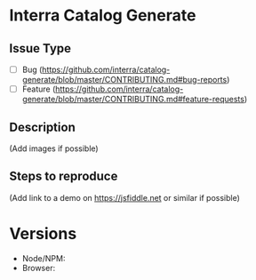 # Interra Catalog Generate 

## Issue Type

- [ ] Bug (https://github.com/interra/catalog-generate/blob/master/CONTRIBUTING.md#bug-reports)
- [ ] Feature (https://github.com/interra/catalog-generate/blob/master/CONTRIBUTING.md#feature-requests)

## Description

(Add images if possible)

## Steps to reproduce

(Add link to a demo on https://jsfiddle.net or similar if possible)

# Versions

- Node/NPM:
- Browser:
